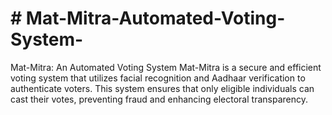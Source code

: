 <h1># Mat-Mitra-Automated-Voting-System-</h1>
Mat-Mitra: An Automated Voting System Mat-Mitra is a secure and efficient voting system that utilizes facial recognition and Aadhaar verification to authenticate voters. This system ensures that only eligible individuals can cast their votes, preventing fraud and enhancing electoral transparency.
